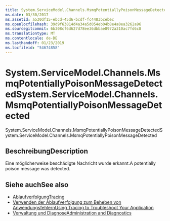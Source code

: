 ```yaml
---
title: System.ServiceModel.Channels.MsmqPotentiallyPoisonMessageDetected
ms.date: 03/30/2017
ms.assetid: a530df15-ebcd-45d6-bcdf-fc4483bcebec
ms.openlocfilehash: 39d9f63814d4a34a5d054eb04b8e4a0ea3262a96
ms.sourcegitcommit: 6b308cf6d627d78ee36dbbae8972a310ac7fd6c8
ms.translationtype: MT
ms.contentlocale: de-DE
ms.lasthandoff: 01/23/2019
ms.locfileid: "54674858"
---
```

# <a name="systemservicemodelchannelsmsmqpotentiallypoisonmessagedetected"></a><span data-ttu-id="99320-102">System.ServiceModel.Channels.MsmqPotentiallyPoisonMessageDetected</span><span class="sxs-lookup"><span data-stu-id="99320-102">System.ServiceModel.Channels.MsmqPotentiallyPoisonMessageDetected</span></span>
<span data-ttu-id="99320-103">System.ServiceModel.Channels.MsmqPotentiallyPoisonMessageDetected</span><span class="sxs-lookup"><span data-stu-id="99320-103">System.ServiceModel.Channels.MsmqPotentiallyPoisonMessageDetected</span></span>  
  
## <a name="description"></a><span data-ttu-id="99320-104">Beschreibung</span><span class="sxs-lookup"><span data-stu-id="99320-104">Description</span></span>  
 <span data-ttu-id="99320-105">Eine möglicherweise beschädigte Nachricht wurde erkannt.</span><span class="sxs-lookup"><span data-stu-id="99320-105">A potentially poison message was detected.</span></span>  
  
## <a name="see-also"></a><span data-ttu-id="99320-106">Siehe auch</span><span class="sxs-lookup"><span data-stu-id="99320-106">See also</span></span>
- [<span data-ttu-id="99320-107">Ablaufverfolgung</span><span class="sxs-lookup"><span data-stu-id="99320-107">Tracing</span></span>](../../../../../docs/framework/wcf/diagnostics/tracing/index.md)
- [<span data-ttu-id="99320-108">Verwenden der Ablaufverfolgung zum Beheben von Anwendungsfehlern</span><span class="sxs-lookup"><span data-stu-id="99320-108">Using Tracing to Troubleshoot Your Application</span></span>](../../../../../docs/framework/wcf/diagnostics/tracing/using-tracing-to-troubleshoot-your-application.md)
- [<span data-ttu-id="99320-109">Verwaltung und Diagnose</span><span class="sxs-lookup"><span data-stu-id="99320-109">Administration and Diagnostics</span></span>](../../../../../docs/framework/wcf/diagnostics/index.md)
